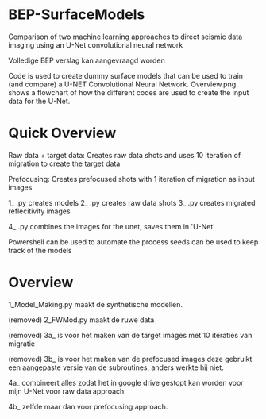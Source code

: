 ﻿# BEP-SurfaceModels
Comparison of two machine learning
approaches to direct seismic data imaging
using an U-Net convolutional neural network

Volledige BEP verslag kan aangevraagd worden

Code is used to create dummy surface models that can be used to train (and compare) a U-NET Convolutional Neural Network. 
Overview.png shows a flowchart of how the different codes are used to create the input data for the U-Net. 

# Quick Overview
Raw data + target data: Creates raw data shots and uses 10 iteration of migration to create the target data

Prefocusing: Creates prefocused shots with 1 iteration of migration as input images

1_ .py creates models 2_ .py creates raw data shots 3_ .py creates migrated reflecitivity images

4_ .py combines the images for the unet, saves them in 'U-Net'

Powershell can be used to automate the process seeds can be used to keep track of the models

# Overview  
1_Model_Making.py maakt de synthetische modellen. 

(removed) 2_FWMod.py maakt de ruwe data 

(removed) 3a_ is  voor het maken van de target images met 10 iteraties van migratie

(removed) 3b_  is voor het maken van de prefocused images deze gebruikt een aangepaste versie van de subroutines, anders werkte hij niet.

4a_ combineert alles zodat het in google drive gestopt kan worden voor mijn U-Net voor raw data approach.

4b_ zelfde maar dan voor prefocusing approach.

